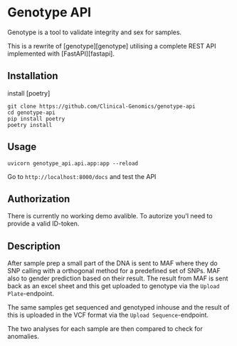 # Genotype API

Genotype is a tool to validate integrity and sex for samples.

This is a rewrite of [genotype][genotype] utilising a complete REST API implemented with [FastAPI][fastapi].

## Installation

install [poetry]

```
git clone https://github.com/Clinical-Genomics/genotype-api
cd genotype-api
pip install poetry
poetry install
```

## Usage

```
uvicorn genotype_api.api.app:app --reload 
```

Go to `http://localhost:8000/docs` and test the API


## Authorization


There is currently no working demo avalible. 
To autorize you'l need to provide a valid ID-token.

## Description

After sample prep a small part of the DNA is sent to MAF where they do SNP calling with a orthogonal method for a predefined set of SNPs. MAF also to gender prediction based on their result. The result from MAF is sent back as an excel sheet and this get uploaded to genotype via the `Upload Plate`-endpoint. 
 
The same samples get sequenced and genotyped inhouse and the result of this is uploaded in the VCF format via the `Upload Sequence`-endpoint.

The two analyses for each sample are then compared to check for anomalies.



 